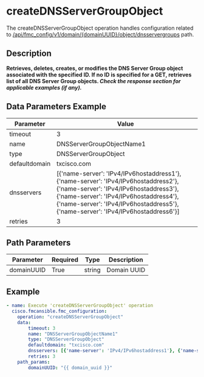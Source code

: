 # createDNSServerGroupObject

The createDNSServerGroupObject operation handles configuration related to [/api/fmc_config/v1/domain/{domainUUID}/object/dnsservergroups](/paths//api/fmc_config/v1/domain/{domain_uuid}/object/dnsservergroups.md) path.&nbsp;
## Description
**Retrieves, deletes, creates, or modifies the DNS Server Group object associated with the specified ID. If no ID is specified for a GET, retrieves list of all DNS Server Group objects. _Check the response section for applicable examples (if any)._**

## Data Parameters Example
| Parameter | Value |
| --------- | -------- |
| timeout | 3 |
| name | DNSServerGroupObjectName1 |
| type | DNSServerGroupObject |
| defaultdomain | txcisco.com |
| dnsservers | [{'name-server': 'IPv4/IPv6hostaddress1'}, {'name-server': 'IPv4/IPv6hostaddress2'}, {'name-server': 'IPv4/IPv6hostaddress3'}, {'name-server': 'IPv4/IPv6hostaddress4'}, {'name-server': 'IPv4/IPv6hostaddress5'}, {'name-server': 'IPv4/IPv6hostaddress6'}] |
| retries | 3 |

## Path Parameters
| Parameter | Required | Type | Description |
| --------- | -------- | ---- | ----------- |
| domainUUID | True | string | Domain UUID |

## Example
```yaml
- name: Execute 'createDNSServerGroupObject' operation
  cisco.fmcansible.fmc_configuration:
    operation: "createDNSServerGroupObject"
    data:
        timeout: 3
        name: "DNSServerGroupObjectName1"
        type: "DNSServerGroupObject"
        defaultdomain: "txcisco.com"
        dnsservers: [{'name-server': 'IPv4/IPv6hostaddress1'}, {'name-server': 'IPv4/IPv6hostaddress2'}, {'name-server': 'IPv4/IPv6hostaddress3'}, {'name-server': 'IPv4/IPv6hostaddress4'}, {'name-server': 'IPv4/IPv6hostaddress5'}, {'name-server': 'IPv4/IPv6hostaddress6'}]
        retries: 3
    path_params:
        domainUUID: "{{ domain_uuid }}"

```
